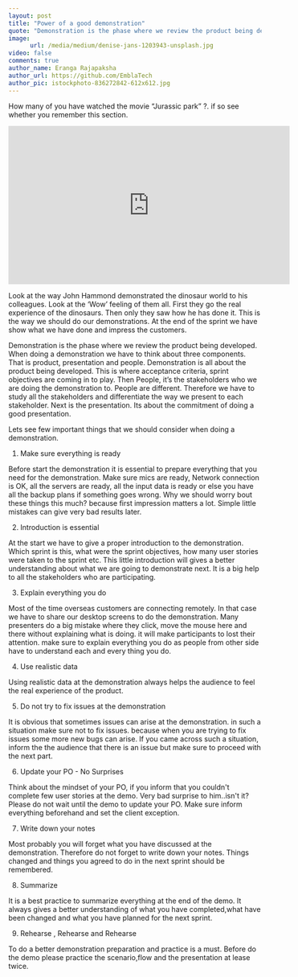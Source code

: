 ```yaml
---
layout: post
title: "Power of a good demonstration"
quote: "Demonstration is the phase where we review the product being developed. When doing a demonstration we have to think about three components."
image:
      url: /media/medium/denise-jans-1203943-unsplash.jpg
video: false
comments: true
author_name: Eranga Rajapaksha
author_url: https://github.com/EmblaTech
author_pic: istockphoto-836272842-612x612.jpg
---
```


<style type="text/css"> #post-info { background-color: rgba(0,0,0,.5); padding: 10px; } </style>


How many of you have watched the movie “Jurassic park” ?. if so see whether you remember this section.

<center><iframe width="560" height="315" src="https://www.youtube.com/embed/Eck_6exedq8" frameborder="0" allowfullscreen></iframe></center>

Look at the way John Hammond demonstrated the dinosaur world to his colleagues. Look at the ‘Wow’ feeling of them all. First they go the real experience of the dinosaurs. Then only they saw how he has done it. This is the way we should do our demonstrations. At the end of the sprint we have show what we have done and impress the customers.

Demonstration is the phase where we review the product being developed. When doing a demonstration we have to think about three components. That is product, presentation and people. Demonstration is all about the product being developed. This is where acceptance criteria, sprint objectives are coming in to play. Then People, it’s the stakeholders who we are doing the demonstration to. People are different. Therefore we have to study all the stakeholders and differentiate the way we present to each stakeholder. Next is the presentation. Its about the commitment of doing a good presentation.

Lets see few important things that we should consider when doing a demonstration.

1. Make sure everything is ready

Before start the demonstration it is essential to prepare everything that you need for the demonstration. Make sure mics are ready, Network connection is OK, all the servers are ready, all the input data is ready or else you have all the backup plans if something goes wrong. Why we should worry bout these things this much? because first impression matters a lot. Simple little mistakes can give very bad results later.

2. Introduction is essential

At the start we have to give a proper introduction to the demonstration. Which sprint is this, what were the sprint objectives, how many user stories were taken to the sprint etc. This little introduction will gives a better understanding about what we are going to demonstrate next. It is a big help to all the stakeholders who are participating.

3. Explain everything you do

Most of the time overseas customers are connecting remotely. In that case we have to share our desktop screens to do the demonstration. Many presenters do a big mistake where they click, move the mouse here and there without explaining what is doing. it will make participants to lost their attention. make sure to explain everything you do as people from other side have to understand each and every thing you do.

4. Use realistic data

Using realistic data at the demonstration always helps the audience to feel the real experience of the product.

5. Do not try to fix issues at the demonstration

It is obvious that sometimes issues can arise at the demonstration. in such a situation make sure not to fix issues. because when you are trying to fix issues some more new bugs can arise. If you came across such a situation, inform the the audience that there is an issue but make sure to proceed with the next part.

6. Update your PO - No Surprises

Think about the mindset of your PO, if you inform that you couldn't complete few user stories at the demo. Very bad surprise to him..isn't it? Please do not wait until the demo to update your PO. Make sure inform everything beforehand and set the client exception.

7. Write down your notes

Most probably you will forget what you have discussed at the demonstration. Therefore do not forget to write down your notes. Things changed and things you agreed to do in the next sprint should be remembered.

8. Summarize

It is a best practice to summarize everything at the end of the demo. It always gives a better understanding of what you have completed,what have been changed and what you have planned for the next sprint.

9. Rehearse , Rehearse and Rehearse

To do a better demonstration preparation and practice is a must. Before do the demo please practice the scenario,flow and the presentation at lease twice.
